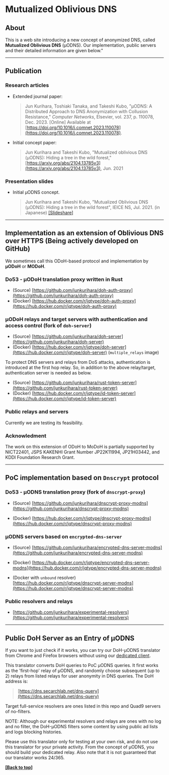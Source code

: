 # Mutualized Oblivious DNS

## About

This is a web site introducing a new concept of anonymized DNS, called **Mutualized Oblivious DNS** (μODNS). Our implementation, public servers and their detailed information are given below."

---

## Publication

### Research articles

- Extended journal paper:
  > Jun Kurihara, Toshiaki Tanaka, and Takeshi Kubo, "μODNS: A Distributed Approach to DNS Anonymization with Collusion Resistance," *Computer Networks*, Elsevier, vol. 237, p. 110078, Dec. 2023. [Online] Available at [https://doi.org/10.1016/j.comnet.2023.110078](https://doi.org/10.1016/j.comnet.2023.110078).

- Initial concept paper:
  > Jun Kurihara and Takeshi Kubo, "Mutualized oblivious DNS (μODNS): Hiding a tree in the wild forest," [https://arxiv.org/abs/2104.13785v3](https://arxiv.org/abs/2104.13785v3), Jun. 2021

### Presentation slides

- Initial &mu;ODNS concept.
  > Jun Kurihara and Takeshi Kubo, "Mutualized Oblivious DNS (μODNS): Hiding a tree in the wild forest", IEICE NS, Jul. 2021. (in Japanese) [[Slideshare]](https://www.slideshare.net/JunKurihara2/mutualized-oblivious-dns-odns-hiding-a-tree-in-the-wild-forest-249693576)

---

## Implementation as an extension of Oblivious DNS over HTTPS (Being actively developed on GitHub)

We sometimes call this ODoH-based protocol and implementation by **μODoH** or **MODoH**.

### Do53 - μODoH translation proxy written in Rust

- (Source) [https://github.com/junkurihara/doh-auth-proxy](https://github.com/junkurihara/doh-auth-proxy)
- (Docker) [https://hub.docker.com/r/jqtype/doh-auth-proxy](https://hub.docker.com/r/jqtype/doh-auth-proxy)

### μODoH relays and target servers with authentication and access control (fork of `doh-server`)

- (Source) [https://github.com/junkurihara/doh-server](https://github.com/junkurihara/doh-server)
- (Docker) [https://hub.docker.com/r/jqtype/doh-server](https://hub.docker.com/r/jqtype/doh-server) (`multiple_relays` image)

To protect DNS servers and relays from DoS attacks, authentication is introduced at the first hop relay. So, in addition to the above relay/target, authentication server is needed as below.

- (Source) [https://github.com/junkurihara/rust-token-server](https://github.com/junkurihara/rust-token-server)
- (Docker) [https://hub.docker.com/r/jqtype/id-token-server](https://hub.docker.com/r/jqtype/id-token-server)

### Public relays and servers

Currently we are testing its feasibility.

### Acknowledment
The work on this extension of ODoH to MoDoH is partially supported by NICT22401, JSPS KAKENHI Grant Number JP22K11994, JP21H03442, and KDDI Foundation Research Grant.

---

## PoC implementation based on `Dnscrypt` protocol

### Do53 - μODNS translation proxy (fork of `dnscrypt-proxy`)

- (Source) [https://github.com/junkurihara/dnscrypt-proxy-modns](https://github.com/junkurihara/dnscrypt-proxy-modns)

- (Docker) [https://hub.docker.com/r/jqtype/dnscrypt-proxy-modns](https://hub.docker.com/r/jqtype/dnscrypt-proxy-modns)

### μODNS servers based on `encrypted-dns-server`

- (Source) [https://github.com/junkurihara/encrypted-dns-server-modns](https://github.com/junkurihara/encrypted-dns-server-modns)

- (Docker) [https://hub.docker.com/r/jqtype/encrypted-dns-server-modns](https://hub.docker.com/r/jqtype/encrypted-dns-server-modns)

- (Docker with `unbound` resolver) [https://hub.docker.com/r/jqtype/dnscrypt-server-modns](https://hub.docker.com/r/jqtype/dnscrypt-server-modns)

### Public resolvers and relays

- [https://github.com/junkurihara/experimental-resolvers](https://github.com/junkurihara/experimental-resolvers)

---

## Public DoH Server as an Entry of μODNS

If you want to just check if it works, you can try our DoH-μODNS translator from Chrome and Firefox browsers without using our [dedicated client](https://github.com/junkurihara/dnscrypt-proxy-modns).

This translator converts DoH queries to PoC μODNS queries. It first works as the 'first-hop' relay of μODNS, and randomly choose subsequent (up to 2) relays from listed relays for user anonymity in DNS queries. The DoH address is:

> [https://dns.secarchlab.net/dns-query](https://dns.secarchlab.net/dns-query)

Target full-service resolvers are ones listed in this repo and Quad9 servers of no-filters.

NOTE: Although our experimental resolvers and relays are ones with no log and no filter, the DoH-μODNS filters some content by using public ad lists and logs blocking histories.

Please use this translator only for testing at your own risk, and do not use this translator for your private activity. From the concept of μODNS, you should build your dedicated relay. Also note that it is not guaranteed that our translator works 24/365.

**[[Back to top]](../)**
